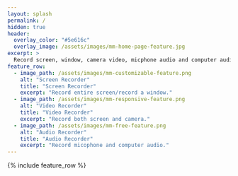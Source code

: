 ```yaml
---
layout: splash
permalink: /
hidden: true
header:
  overlay_color: "#5e616c"
  overlay_image: /assets/images/mm-home-page-feature.jpg
excerpt: >
  Record screen, window, camera video, micphone audio and computer audio for Mac OS X.<br />
feature_row:
  - image_path: /assets/images/mm-customizable-feature.png
    alt: "Screen Recorder"
    title: "Screen Recorder"
    excerpt: "Record entire screen/record a window."
  - image_path: /assets/images/mm-responsive-feature.png
    alt: "Video Recorder"
    title: "Video Recorder"
    excerpt: "Record both screen and camera."
  - image_path: /assets/images/mm-free-feature.png
    alt: "Audio Recorder"
    title: "Audio Recorder"
    excerpt: "Record micophone and computer audio."  
---
```


{% include feature_row %}
